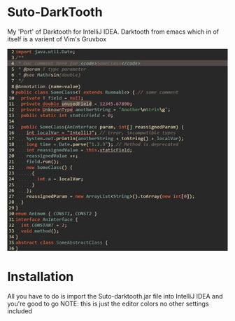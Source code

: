# Suto-DarkTooth

My 'Port' of Darktooth for IntelliJ IDEA. Darktooth from emacs which in of itself is a varient of Vim's Gruvbox 

![Image of theme](https://raw.githubusercontent.com/TyphoidTony/Suto-DarkTooth/master/dark_gruv.JPG "Image of theme")

# Installation 

All you have to do is import the Suto-darktooth.jar file into IntelliJ IDEA and you're good to go
NOTE: this is just the editor colors no other settings included